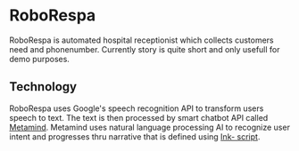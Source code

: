 # RoboRespa

RoboRespa is automated hospital receptionist which collects customers need and phonenumber.
Currently story is quite short and only usefull for demo purposes.

## Technology

RoboRespa uses Google's speech recognition API to transform users speech to text.
The text is then processed by smart chatbot API called [Metamind](https://github.com/Metatavu/metamind-api).
Metamind uses natural language processing AI to recognize user intent and progresses thru narrative that is defined using [Ink- script](https://www.inklestudios.com/ink/).

